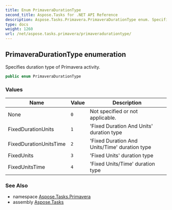 ```yaml
---
title: Enum PrimaveraDurationType
second_title: Aspose.Tasks for .NET API Reference
description: Aspose.Tasks.Primavera.PrimaveraDurationType enum. Specifies duration type of Primavera activity
type: docs
weight: 1260
url: /net/aspose.tasks.primavera/primaveradurationtype/
---
```

## PrimaveraDurationType enumeration

Specifies duration type of Primavera activity.

```csharp
public enum PrimaveraDurationType
```

### Values

| Name | Value | Description |
| --- | --- | --- |
| None | `0` | Not specified or not applicable. |
| FixedDurationUnits | `1` | 'Fixed Duration And Units' duration type |
| FixedDurationUnitsTime | `2` | 'Fixed Duration And Units/Time' duration type |
| FixedUnits | `3` | 'Fixed Units' duration type |
| FixedUnitsTime | `4` | 'Fixed Units/Time' duration type |

### See Also

* namespace [Aspose.Tasks.Primavera](../../aspose.tasks.primavera/)
* assembly [Aspose.Tasks](../../)


